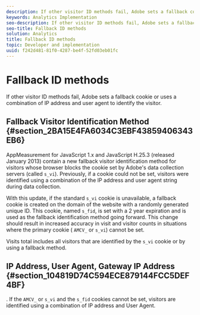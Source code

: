 ```yaml
---
description: If other visitor ID methods fail, Adobe sets a fallback cookie or uses a combination of IP address and user agent to identify the visitor.
keywords: Analytics Implementation
seo-description: If other visitor ID methods fail, Adobe sets a fallback cookie or uses a combination of IP address and user agent to identify the visitor.
seo-title: Fallback ID methods
solution: Analytics
title: Fallback ID methods
topic: Developer and implementation
uuid: f242d481-81f0-4287-be4f-52fd03eb01fc
---
```


# Fallback ID methods

If other visitor ID methods fail, Adobe sets a fallback cookie or uses a combination of IP address and user agent to identify the visitor.

## Fallback Visitor Identification Method {#section_2BA15E4FA6034C3EBF43859406343EB6}

AppMeasurement for JavaScript 1.x and JavaScript H.25.3 (released January 2013) contain a new fallback visitor identification method for visitors whose browser blocks the cookie set by Adobe's data collection servers (called `s_vi`). Previously, if a cookie could not be set, visitors were identified using a combination of the IP address and user agent string during data collection.

With this update, if the standard `s_vi` cookie is unavailable, a fallback cookie is created on the domain of the website with a randomly generated unique ID. This cookie, named `s_fid`, is set with a 2 year expiration and is used as the fallback identification method going forward. This change should result in increased accuracy in visit and visitor counts in situations where the primary cookie ( `AMCV_` or `s_vi`) cannot be set.

Visits total includes all visitors that are identified by the `s_vi` cookie or by using a fallback method.

## IP Address, User Agent, Gateway IP Address {#section_104819D74C594ECE879144FCC5DEF4BF}

. If the `AMCV_` or `s_vi` and the `s_fid` cookies cannot be set, visitors are identified using a combination of IP address and User Agent.
